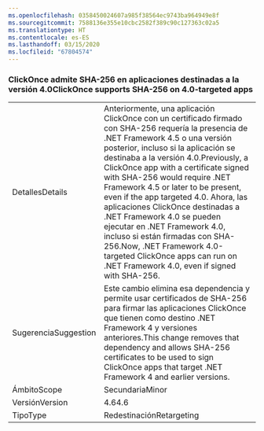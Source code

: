 ```yaml
---
ms.openlocfilehash: 0358450024607a985f38564ec9743ba964949e8f
ms.sourcegitcommit: 7588136e355e10cbc2582f389c90c127363c02a5
ms.translationtype: HT
ms.contentlocale: es-ES
ms.lasthandoff: 03/15/2020
ms.locfileid: "67804574"
---
```

### <a name="clickonce-supports-sha-256-on-40-targeted-apps"></a><span data-ttu-id="57a1f-101">ClickOnce admite SHA-256 en aplicaciones destinadas a la versión 4.0</span><span class="sxs-lookup"><span data-stu-id="57a1f-101">ClickOnce supports SHA-256 on 4.0-targeted apps</span></span>

|   |   |
|---|---|
|<span data-ttu-id="57a1f-102">Detalles</span><span class="sxs-lookup"><span data-stu-id="57a1f-102">Details</span></span>|<span data-ttu-id="57a1f-103">Anteriormente, una aplicación ClickOnce con un certificado firmado con SHA-256 requería la presencia de .NET Framework 4.5 o una versión posterior, incluso si la aplicación se destinaba a la versión 4.0.</span><span class="sxs-lookup"><span data-stu-id="57a1f-103">Previously, a ClickOnce app with a certificate signed with SHA-256 would require .NET Framework 4.5 or later to be present, even if the app targeted 4.0.</span></span> <span data-ttu-id="57a1f-104">Ahora, las aplicaciones ClickOnce destinadas a .NET Framework 4.0 se pueden ejecutar en .NET Framework 4.0, incluso si están firmadas con SHA-256.</span><span class="sxs-lookup"><span data-stu-id="57a1f-104">Now, .NET Framework 4.0-targeted ClickOnce apps can run on .NET Framework 4.0, even if signed with SHA-256.</span></span>|
|<span data-ttu-id="57a1f-105">Sugerencia</span><span class="sxs-lookup"><span data-stu-id="57a1f-105">Suggestion</span></span>|<span data-ttu-id="57a1f-106">Este cambio elimina esa dependencia y permite usar certificados de SHA-256 para firmar las aplicaciones ClickOnce que tienen como destino .NET Framework 4 y versiones anteriores.</span><span class="sxs-lookup"><span data-stu-id="57a1f-106">This change removes that dependency and allows SHA-256 certificates to be used to sign ClickOnce apps that target .NET Framework 4 and earlier versions.</span></span>|
|<span data-ttu-id="57a1f-107">Ámbito</span><span class="sxs-lookup"><span data-stu-id="57a1f-107">Scope</span></span>|<span data-ttu-id="57a1f-108">Secundaria</span><span class="sxs-lookup"><span data-stu-id="57a1f-108">Minor</span></span>|
|<span data-ttu-id="57a1f-109">Versión</span><span class="sxs-lookup"><span data-stu-id="57a1f-109">Version</span></span>|<span data-ttu-id="57a1f-110">4.6</span><span class="sxs-lookup"><span data-stu-id="57a1f-110">4.6</span></span>|
|<span data-ttu-id="57a1f-111">Tipo</span><span class="sxs-lookup"><span data-stu-id="57a1f-111">Type</span></span>|<span data-ttu-id="57a1f-112">Redestinación</span><span class="sxs-lookup"><span data-stu-id="57a1f-112">Retargeting</span></span>|
